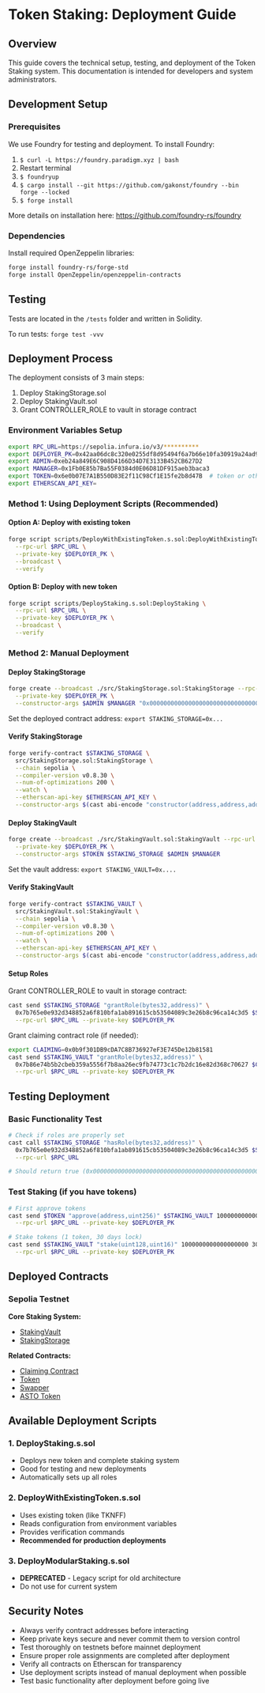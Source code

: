 # Token Staking: Deployment Guide

## Overview

This guide covers the technical setup, testing, and deployment of the Token Staking system. This documentation is intended for developers and system administrators.

## Development Setup

### Prerequisites

We use Foundry for testing and deployment. To install Foundry:

1. `$ curl -L https://foundry.paradigm.xyz | bash`
2. Restart terminal
3. `$ foundryup`
4. `$ cargo install --git https://github.com/gakonst/foundry --bin forge --locked`
5. `$ forge install`

More details on installation here: https://github.com/foundry-rs/foundry

### Dependencies

Install required OpenZeppelin libraries:

```sh
forge install foundry-rs/forge-std
forge install OpenZeppelin/openzeppelin-contracts
```

## Testing

Tests are located in the `/tests` folder and written in Solidity.

To run tests: `forge test -vvv`

## Deployment Process

The deployment consists of 3 main steps:

1. Deploy StakingStorage.sol
2. Deploy StakingVault.sol
3. Grant CONTROLLER_ROLE to vault in storage contract

### Environment Variables Setup

```bash
export RPC_URL=https://sepolia.infura.io/v3/**********
export DEPLOYER_PK=0x42aa06dc8c320e0255df8d95494f6a7b66e10fa30919a24ad910a6c2bdbcc8ee
export ADMIN=0xeb24a849E6C908D4166D34D7E3133B452CB627D2
export MANAGER=0x1Fb0E85b7Ba55F0384d0E06D81DF915aeb3baca3
export TOKEN=0x6e0b07E7A1B550D83E2f11C98Cf1E15fe2b8d47B  # token or other ERC20
export ETHERSCAN_API_KEY=
```

### Method 1: Using Deployment Scripts (Recommended)

#### Option A: Deploy with existing token

```sh
forge script scripts/DeployWithExistingToken.s.sol:DeployWithExistingToken \
  --rpc-url $RPC_URL \
  --private-key $DEPLOYER_PK \
  --broadcast \
  --verify
```

#### Option B: Deploy with new token

```sh
forge script scripts/DeployStaking.s.sol:DeployStaking \
  --rpc-url $RPC_URL \
  --private-key $DEPLOYER_PK \
  --broadcast \
  --verify
```

### Method 2: Manual Deployment

#### Deploy StakingStorage

```sh
forge create --broadcast ./src/StakingStorage.sol:StakingStorage --rpc-url $RPC_URL \
  --private-key $DEPLOYER_PK \
  --constructor-args $ADMIN $MANAGER "0x0000000000000000000000000000000000000000"
```

Set the deployed contract address: `export STAKING_STORAGE=0x...`

#### Verify StakingStorage

```sh
forge verify-contract $STAKING_STORAGE \
  src/StakingStorage.sol:StakingStorage \
  --chain sepolia \
  --compiler-version v0.8.30 \
  --num-of-optimizations 200 \
  --watch \
  --etherscan-api-key $ETHERSCAN_API_KEY \
  --constructor-args $(cast abi-encode "constructor(address,address,address)" $ADMIN $MANAGER "0x0000000000000000000000000000000000000000")
```

#### Deploy StakingVault

```sh
forge create --broadcast ./src/StakingVault.sol:StakingVault --rpc-url $RPC_URL \
  --private-key $DEPLOYER_PK \
  --constructor-args $TOKEN $STAKING_STORAGE $ADMIN $MANAGER
```

Set the vault address: `export STAKING_VAULT=0x....`

#### Verify StakingVault

```sh
forge verify-contract $STAKING_VAULT \
  src/StakingVault.sol:StakingVault \
  --chain sepolia \
  --compiler-version v0.8.30 \
  --num-of-optimizations 200 \
  --watch \
  --etherscan-api-key $ETHERSCAN_API_KEY \
  --constructor-args $(cast abi-encode "constructor(address,address,address,address)" $TOKEN $STAKING_STORAGE $ADMIN $MANAGER)
```

#### Setup Roles

Grant CONTROLLER_ROLE to vault in storage contract:

```bash
cast send $STAKING_STORAGE "grantRole(bytes32,address)" \
  0x7b765e0e932d348852a6f810bfa1ab891615cb53504089c3e26b8c96ca14c3d5 $STAKING_VAULT \
  --rpc-url $RPC_URL --private-key $DEPLOYER_PK
```

Grant claiming contract role (if needed):

```bash
export CLAIMING=0x0b9f301DB9cDA7C8B736927eF3E745De12b81581
cast send $STAKING_VAULT "grantRole(bytes32,address)" \
  0x7b86e74b5b2cbeb359a5556f7b8aa26ec9fb74773c1c7b2dc16e82d368c70627 $CLAIMING \
  --rpc-url $RPC_URL --private-key $DEPLOYER_PK
```

## Testing Deployment

### Basic Functionality Test

```bash
# Check if roles are properly set
cast call $STAKING_STORAGE "hasRole(bytes32,address)" \
  0x7b765e0e932d348852a6f810bfa1ab891615cb53504089c3e26b8c96ca14c3d5 $STAKING_VAULT \
  --rpc-url $RPC_URL

# Should return true (0x0000000000000000000000000000000000000000000000000000000000000001)
```

### Test Staking (if you have tokens)

```bash
# First approve tokens
cast send $TOKEN "approve(address,uint256)" $STAKING_VAULT 1000000000000000000 \
  --rpc-url $RPC_URL --private-key $DEPLOYER_PK

# Stake tokens (1 token, 30 days lock)
cast send $STAKING_VAULT "stake(uint128,uint16)" 1000000000000000000 30 \
  --rpc-url $RPC_URL --private-key $DEPLOYER_PK
```

## Deployed Contracts

### Sepolia Testnet

**Core Staking System:**

- [StakingVault](https://sepolia.etherscan.io/address/0x5B9801ab239F07B75BffACF7e82DB05D01a1D763/#code)
- [StakingStorage](https://sepolia.etherscan.io/address/0x6A1ECdc267e80346F7526Fa320b7a0c147093a17/#code)

**Related Contracts:**

- [Claiming Contract](https://sepolia.etherscan.io/address/0x0b9f301DB9cDA7C8B736927eF3E745De12b81581/#code)
- [Token](https://sepolia.etherscan.io/address/0x6e0b07E7A1B550D83E2f11C98Cf1E15fe2b8d47B#code)
- [Swapper](https://sepolia.etherscan.io/address/0xcc8c29eeaeab964587becb89e854006399b57ffa#code)
- [ASTO Token](https://sepolia.etherscan.io/address/0xAFd24e5B967148a3e83Cc51b20f31ef507315B29#code)

## Available Deployment Scripts

### 1. DeployStaking.s.sol

- Deploys new token and complete staking system
- Good for testing and new deployments
- Automatically sets up all roles

### 2. DeployWithExistingToken.s.sol

- Uses existing token (like TKNFF)
- Reads configuration from environment variables
- Provides verification commands
- **Recommended for production deployments**

### 3. DeployModularStaking.s.sol

- **DEPRECATED** - Legacy script for old architecture
- Do not use for current system

## Security Notes

- Always verify contract addresses before interacting
- Keep private keys secure and never commit them to version control
- Test thoroughly on testnets before mainnet deployment
- Ensure proper role assignments are completed after deployment
- Verify all contracts on Etherscan for transparency
- Use deployment scripts instead of manual deployment when possible
- Test basic functionality after deployment before going live
